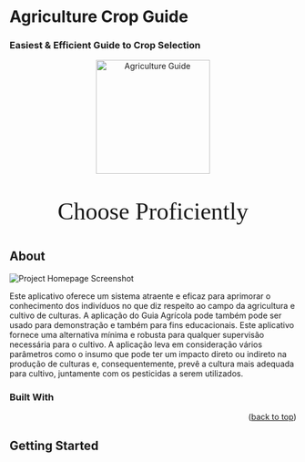 # Agriculture Crop Guide
### Easiest & Efficient Guide to Crop Selection

<p align="center">
  <a href="https://github.com/Shauryan23/Agriculture-Guide">
    <img src="https://user-images.https://www.google.com/url?sa=i&url=https%3A%2F%2Fpt.pngtree.com%2Ffree-png-vectors%2Fplanta%25C3%25A7%25C3%25A3o&psig=AOvVaw35ERcotdj29PE8H3GlaO-I&ust=1722595983304000&source=images&cd=vfe&opi=89978449&ved=0CBEQjRxqFwoTCICawsbQ04cDFQAAAAAdAAAAABAE" alt="Agriculture Guide" width="200" />
  </a>
</p>
<p align="center" style="font-family:Cambria; font-size:300%;">Choose Proficiently</p>

## About

![Project Homepage Screenshot](.github/images/Homepage_Screenshot.png)

Este aplicativo oferece um sistema atraente e eficaz para aprimorar o conhecimento dos indivíduos 
no que diz respeito ao campo da agricultura e cultivo de culturas. A aplicação do Guia Agrícola pode
também pode ser usado para demonstração e também para fins educacionais. Este aplicativo fornece uma alternativa mínima e robusta
para qualquer supervisão necessária para o cultivo. A aplicação leva em consideração vários
parâmetros como o insumo que pode ter um impacto direto ou indireto na produção de
culturas e, consequentemente, prevê a cultura mais adequada para cultivo, juntamente com os pesticidas a serem utilizados.
### Built With

<p align="right">(<a href="#top">back to top</a>)</p>

## Getting Started

